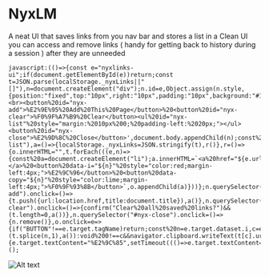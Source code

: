 # NyxLM
A neat UI that saves links from you nav bar and stores a list in a Clean UI you can access and remove links ( handy for getting back to history during a session ) after they  are unneeded

    javascript:(()=>{const e="nyxlinks-ui";if(document.getElementById(e))return;const t=JSON.parse(localStorage._nyxLinks||"[]"),n=document.createElement("div");n.id=e,Object.assign(n.style,{position:"fixed",top:"10px",right:"10px",padding:"10px",background:"#111",color:"#eee",border:"2px%20solid%20#555",borderRadius:"8px",fontFamily:"monospace",zIndex:99999,maxWidth:"300px",maxHeight:"80vh",overflowY:"auto",boxShadow:"0%200%2010px%20#0008"}),n.innerHTML='<strong>%F0%9F%93%9A%20NyxLinks</strong><br><button%20id="nyx-add">%E2%9E%95%20Add%20This%20Page</button>%20<button%20id="nyx-clear">%F0%9F%A7%B9%20Clear</button><ul%20id="nyx-list"%20style="margin:%2010px%200;%20padding-left:%2020px;"></ul><button%20id="nyx-close">%E2%9D%8C%20Close</button>',document.body.appendChild(n);const%20o=n.querySelector("#nyx-list"),a=()=>{localStorage._nyxLinks=JSON.stringify(t),r()},r=()=>{o.innerHTML="",t.forEach(((e,n)=>{const%20a=document.createElement("li");a.innerHTML=`<a%20href="${e.url}"%20target="_blank"%20style="color:#9cf">${e.title}</a>%20<button%20data-i="${n}"%20style="color:red;margin-left:4px;">%E2%9C%96</button>%20<button%20data-copy="${n}"%20style="color:lime;margin-left:4px;">%F0%9F%93%8B</button>`,o.appendChild(a)}))};n.querySelector("#nyx-add").onclick=()=>{t.push({url:location.href,title:document.title}),a()},n.querySelector("#nyx-clear").onclick=()=>{confirm("Clear%20all%20saved%20links?")&&(t.length=0,a())},n.querySelector("#nyx-close").onclick=()=>{n.remove()},o.onclick=e=>{if("BUTTON"!==e.target.tagName)return;const%20n=e.target.dataset.i,c=e.target.dataset.copy;void%200!==n?(t.splice(n,1),a()):void%200!==c&&navigator.clipboard.writeText(t[c].url).then(()=>{e.target.textContent="%E2%9C%85",setTimeout((()=>e.target.textContent="%F0%9F%93%8B"),1500)}).catch((()=>alert("Clipboard%20copy%20failed.")))};r()})();
![Alt text](https://pbs.twimg.com/media/GqiCYmTXMAAvzm7?format=png&name=small)
